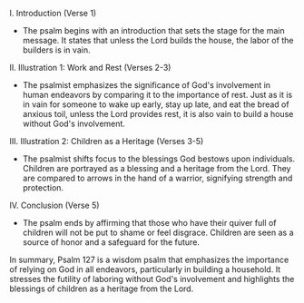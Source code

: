 I. Introduction (Verse 1)
- The psalm begins with an introduction that sets the stage for the main message. It states that unless the Lord builds the house, the labor of the builders is in vain.

II. Illustration 1: Work and Rest (Verses 2-3)
- The psalmist emphasizes the significance of God's involvement in human endeavors by comparing it to the importance of rest. Just as it is in vain for someone to wake up early, stay up late, and eat the bread of anxious toil, unless the Lord provides rest, it is also vain to build a house without God's involvement.

III. Illustration 2: Children as a Heritage (Verses 3-5)
- The psalmist shifts focus to the blessings God bestows upon individuals. Children are portrayed as a blessing and a heritage from the Lord. They are compared to arrows in the hand of a warrior, signifying strength and protection.

IV. Conclusion (Verse 5)
- The psalm ends by affirming that those who have their quiver full of children will not be put to shame or feel disgrace. Children are seen as a source of honor and a safeguard for the future.

In summary, Psalm 127 is a wisdom psalm that emphasizes the importance of relying on God in all endeavors, particularly in building a household. It stresses the futility of laboring without God's involvement and highlights the blessings of children as a heritage from the Lord.